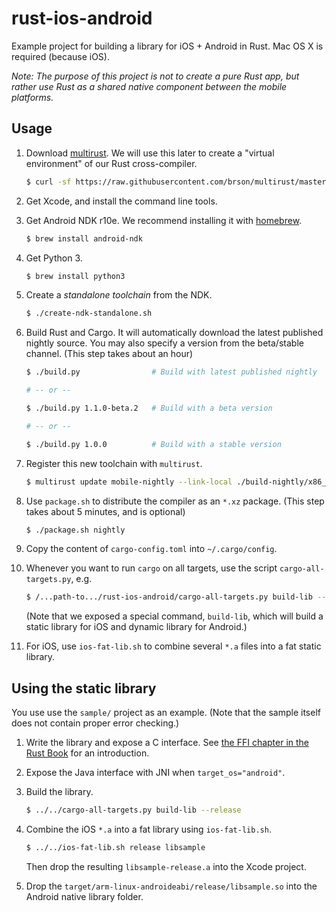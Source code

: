 rust-ios-android
================

Example project for building a library for iOS + Android in Rust. Mac OS X is required (because iOS).

*Note: The purpose of this project is not to create a pure Rust app, but rather use Rust as a shared native component between the mobile platforms.*

Usage
-----

1. Download [multirust](https://github.com/brson/multirust). We will use this later to create a "virtual environment" of our Rust cross-compiler.

    ```sh
    $ curl -sf https://raw.githubusercontent.com/brson/multirust/master/blastoff.sh | sh
    ```

2. Get Xcode, and install the command line tools.

3. Get Android NDK r10e. We recommend installing it with [homebrew](http://brew.sh/).

    ```sh
    $ brew install android-ndk
    ```

4. Get Python 3.

    ```sh
    $ brew install python3
    ```

5. Create a *standalone toolchain* from the NDK.

    ```sh
    $ ./create-ndk-standalone.sh
    ```

6. Build Rust and Cargo. It will automatically download the latest published nightly source. You may also specify a version from the beta/stable channel. (This step takes about an hour)

    ```sh
    $ ./build.py                # Build with latest published nightly

    # -- or --

    $ ./build.py 1.1.0-beta.2   # Build with a beta version

    # -- or --

    $ ./build.py 1.0.0          # Build with a stable version
    ```

7. Register this new toolchain with `multirust`.

    ```sh
    $ multirust update mobile-nightly --link-local ./build-nightly/x86_64-apple-darwin/stage2
    ```

8. Use `package.sh` to distribute the compiler as an `*.xz` package. (This step takes about 5 minutes, and is optional)

    ```sh
    $ ./package.sh nightly
    ```

9. Copy the content of `cargo-config.toml` into `~/.cargo/config`.

10. Whenever you want to run `cargo` on all targets, use the script `cargo-all-targets.py`, e.g.

    ```sh
    $ /...path-to.../rust-ios-android/cargo-all-targets.py build-lib --release
    ```

    (Note that we exposed a special command, `build-lib`, which will build a static library for iOS and dynamic library for Android.)


11. For iOS, use `ios-fat-lib.sh` to combine several `*.a` files into a fat static library.

Using the static library
------------------------

You use use the `sample/` project as an example. (Note that the sample itself does not contain proper error checking.)


1. Write the library and expose a C interface. See [the FFI chapter in the Rust Book](http://doc.rust-lang.org/book/ffi.html) for an introduction.

2. Expose the Java interface with JNI when `target_os="android"`.

3. Build the library.

    ```sh
    $ ../../cargo-all-targets.py build-lib --release
    ```

4. Combine the iOS `*.a` into a fat library using `ios-fat-lib.sh`.

    ```sh
    $ ../../ios-fat-lib.sh release libsample
    ```

    Then drop the resulting `libsample-release.a` into the Xcode project.

5. Drop the `target/arm-linux-androideabi/release/libsample.so` into the Android native library folder.
